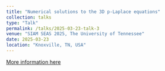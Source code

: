 ```yaml
---
title: "Numerical solutions to the 3D p-Laplace equations"
collection: talks
type: "Talk"
permalink: /talks/2025-03-23-talk-3
venue: "SIAM SEAS 2025, The University of Tennessee"
date: 2025-03-23
location: "Knoxville, TN, USA"
---
```


[More information here](https://math.utk.edu/siam-seas/)

